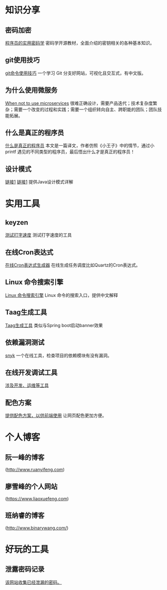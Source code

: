 # 知识分享

## 密码加密
[程序员的实用密码学](https://cryptobook.nakov.com/)
密码学开源教材，全面介绍的密钥相关的各种基本知识。

## git使用技巧
[git命令使用技巧](https://learngitbranching.js.org/)
一个学习 Git 分支好网站，可视化且交互式，有中文版。

## 为什么使用微服务
[When not to use microservices](https://www.feval.fr/posts/microservices/)
很难正确设计，需要产品迭代；技术复杂度繁杂；需要一个改变的过程和实践；需要一个组织转向自主、跨职能的团队；团队技能拓展。

## 什么是真正的程序员
[什么是真正的程序员](https://www.cnblogs.com/xueweihan/p/5220513.html)
本文是一篇译文，作者仿照《小王子》中的情节，通过小 printf 遇见的不同类型的程序员，最后悟出什么才是真正的程序员！

## 设计模式
[链接1](https://design-patterns.readthedocs.io/zh_CN/latest/read_uml.html)
[链接1](http://blog.anxpp.com/index.php/archives/489/)
提供Java设计模式详解

# 实用工具

## keyzen
[测试打字速度](https://wwwtyro.github.io/keyzen/)
测试打字速度的工具

## 在线Cron表达式
[在线Cron表达式生成器](http://cron.qqe2.com/)
在线生成任务调度比如Quartz的Cron表达式。

## Linux 命令搜索引擎
[Linux 命令搜索引擎](https://git.io/linux )
Linux 命令的搜索入口，提供中文解释

## Taag生成工具
[Taag生成工具](http://patorjk.com/software/taag/)
类似与Spring boot启动banner效果

## 依赖漏洞测试
[snyk](https://snyk.io/)
一个在线工具，检查项目的依赖模块有没有漏洞。

## 在线开发调试工具
[涉及开发、运维等工具](https://tool.apizl.com/)

## 配色方案
[提供配色方案，以供前端使用](https://flatuicolors.com/)
让网页配色更加方便。

# 个人博客

## 阮一峰的博客
(http://www.ruanyifeng.com)

## 廖雪峰的个人网站
(https://www.liaoxuefeng.com)

## 班纳睿的博客
(http://www.binarywang.com/)

# 好玩的工具

## 泄露密码记录
[该网站收集已经泄漏的密码。](https://haveibeenpwned.com)
